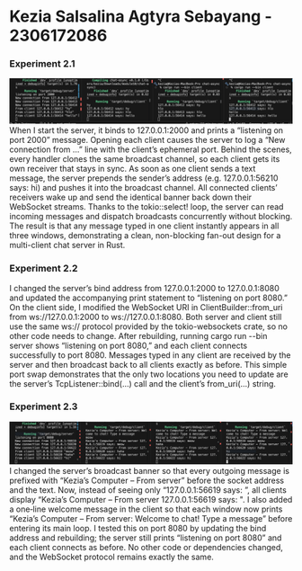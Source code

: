 # Kezia Salsalina Agtyra Sebayang - 2306172086

### Experiment 2.1
![alt text](img/img1.png)
When I start the server, it binds to 127.0.0.1:2000 and prints a “listening on port 2000” message. Opening each client causes the server to log a “New connection from …” line with the client’s ephemeral port. Behind the scenes, every handler clones the same broadcast channel, so each client gets its own receiver that stays in sync. As soon as one client sends a text message, the server prepends the sender’s address (e.g. 127.0.0.1:56210 says: hi) and pushes it into the broadcast channel. All connected clients’ receivers wake up and send the identical banner back down their WebSocket streams. Thanks to the tokio::select! loop, the server can read incoming messages and dispatch broadcasts concurrently without blocking. The result is that any message typed in one client instantly appears in all three windows, demonstrating a clean, non-blocking fan-out design for a multi-client chat server in Rust.


### Experiment 2.2
I changed the server’s bind address from 127.0.0.1:2000 to 127.0.0.1:8080 and updated the accompanying print statement to “listening on port 8080.” On the client side, I modified the WebSocket URI in ClientBuilder::from_uri from ws://127.0.0.1:2000 to ws://127.0.0.1:8080. Both server and client still use the same ws:// protocol provided by the tokio-websockets crate, so no other code needs to change. After rebuilding, running cargo run --bin server shows “listening on port 8080,” and each client connects successfully to port 8080. Messages typed in any client are received by the server and then broadcast back to all clients exactly as before. This simple port swap demonstrates that the only two locations you need to update are the server’s TcpListener::bind(...) call and the client’s from_uri(...) string.

### Experiment 2.3
![alt text](img/img2.png)
I changed the server’s broadcast banner so that every outgoing message is prefixed with “Kezia’s Computer – From server” before the socket address and the text. Now, instead of seeing only “127.0.0.1:56619 says: ”, all clients display “Kezia’s Computer – From server 127.0.0.1:56619 says: ". I also added a one‐line welcome message in the client so that each window now prints “Kezia’s Computer – From server: Welcome to chat! Type a message” before entering its main loop. I tested this on port 8080 by updating the bind address and rebuilding; the server still prints “listening on port 8080” and each client connects as before. No other code or dependencies changed, and the WebSocket protocol remains exactly the same.
